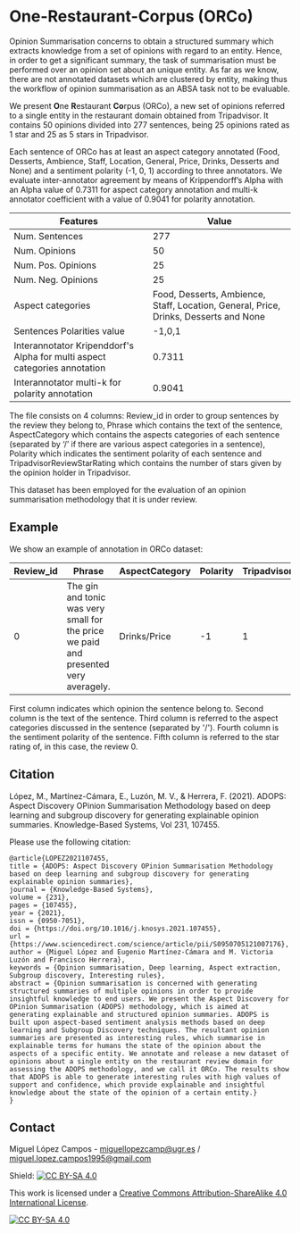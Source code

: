 # **O**ne-**R**estaurant-**Co**rpus (ORCo)
Opinion Summarisation concerns to obtain a structured summary which extracts knowledge from a set of opinions with regard  to  an  entity. Hence, in order to get a significant summary, the task of summarisation must be performed over an opinion set about an unique entity. As far as we know, there are not annotated datasets which are clustered by entity, making thus the workflow of opinion summarisation as an ABSA task not to be evaluable. 

We present **O**ne **R**estaurant **Co**rpus (ORCo), a new set of opinions referred to a single entity in the restaurant domain obtained from Tripadvisor. It contains 50 opinions divided into 277 sentences, being 25 opinions rated as 1  star and 25 as 5 stars in Tripadvisor. 

Each sentence of ORCo has at least an aspect category annotated (Food, Desserts, Ambience, Staff, Location, General, Price, Drinks, Desserts and None) and a sentiment polarity (-1, 0, 1) according to three annotators. We evaluate inter-annotator agreement by means of Krippendorff’s Alpha with an Alpha value of 0.7311 for aspect category annotation and multi-k annotator coefficient with a value of 0.9041 for polarity annotation.

| Features      | Value |
| ----------- | ----------- |
| Num. Sentences      | 277       |
| Num. Opinions   | 50        |
| Num. Pos. Opinions | 25 |
| Num. Neg. Opinions | 25 |
| Aspect categories | Food, Desserts, Ambience, Staff, Location, General, Price, Drinks, Desserts and None|
| Sentences Polarities value | -1,0,1|
| Interannotator Kripenddorf's Alpha for multi aspect categories annotation | 0.7311 |
| Interannotator multi-k for polarity annotation | 0.9041 |

The file consists on 4 columns: Review_id in order to group sentences by the review they belong to, Phrase which contains the text of the sentence, AspectCategory which contains the aspects categories of each sentence (separated by ‘/’ if there are various aspect categories in a sentence), Polarity which indicates the sentiment polarity of each sentence and TripadvisorReviewStarRating which contains the number of stars given by the opinion holder in Tripadvisor.

This dataset has been employed for the evaluation of an opinion summarisation methodology that it is under review. 

## Example
We show an example of annotation in ORCo dataset:

| Review_id | Phrase | AspectCategory | Polarity | TripadvisorReviewStarRating |
| ----------- | ----------- | ----------- | ----------- | ----------- |
| 0	| The gin and tonic was very small for the price we paid and presented very averagely. 	| Drinks/Price	| -1	| 1 |

First column indicates which opinion the sentence belong to. Second column is the text of the sentence. Third column is referred to the aspect categories discussed in the sentence (separated by '/'). Fourth column is the sentiment polarity of the sentence. Fifth column is referred to the star rating of, in this case, the review 0.





## Citation
López, M., Martínez-Cámara, E., Luzón, M. V., & Herrera, F. (2021). ADOPS: Aspect Discovery OPinion Summarisation Methodology based on deep learning and subgroup discovery for generating explainable opinion summaries. Knowledge-Based Systems, Vol 231, 107455. 


Please use the following citation:

```
@article{LOPEZ2021107455,
title = {ADOPS: Aspect Discovery OPinion Summarisation Methodology based on deep learning and subgroup discovery for generating explainable opinion summaries},
journal = {Knowledge-Based Systems},
volume = {231},
pages = {107455},
year = {2021},
issn = {0950-7051},
doi = {https://doi.org/10.1016/j.knosys.2021.107455},
url = {https://www.sciencedirect.com/science/article/pii/S0950705121007176},
author = {Miguel López and Eugenio Martínez-Cámara and M. Victoria Luzón and Francisco Herrera},
keywords = {Opinion summarisation, Deep learning, Aspect extraction, Subgroup discovery, Interesting rules},
abstract = {Opinion summarisation is concerned with generating structured summaries of multiple opinions in order to provide insightful knowledge to end users. We present the Aspect Discovery for OPinion Summarisation (ADOPS) methodology, which is aimed at generating explainable and structured opinion summaries. ADOPS is built upon aspect-based sentiment analysis methods based on deep learning and Subgroup Discovery techniques. The resultant opinion summaries are presented as interesting rules, which summarise in explainable terms for humans the state of the opinion about the aspects of a specific entity. We annotate and release a new dataset of opinions about a single entity on the restaurant review domain for assessing the ADOPS methodology, and we call it ORCo. The results show that ADOPS is able to generate interesting rules with high values of support and confidence, which provide explainable and insightful knowledge about the state of the opinion of a certain entity.}
}
```

## Contact
Miguel López Campos - miguellopezcamp@ugr.es / miguel.lopez.campos1995@gmail.com


Shield: [![CC BY-SA 4.0][cc-by-sa-shield]][cc-by-sa]

This work is licensed under a
[Creative Commons Attribution-ShareAlike 4.0 International License][cc-by-sa].

[![CC BY-SA 4.0][cc-by-sa-image]][cc-by-sa]

[cc-by-sa]: http://creativecommons.org/licenses/by-sa/4.0/
[cc-by-sa-image]: https://licensebuttons.net/l/by-sa/4.0/88x31.png
[cc-by-sa-shield]: https://img.shields.io/badge/License-CC%20BY--SA%204.0-lightgrey.svg

